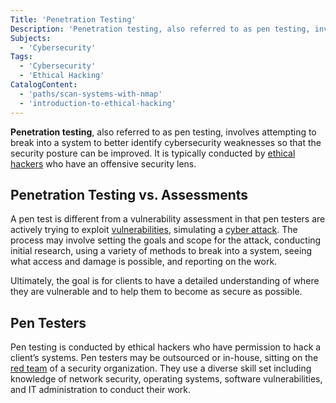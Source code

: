 ```yaml
---
Title: 'Penetration Testing'
Description: 'Penetration testing, also referred to as pen testing, involves attempting to break into a system to better identify cybersecurity weaknesses so that the security posture can be improved.'
Subjects:
  - 'Cybersecurity'
Tags:
  - 'Cybersecurity'
  - 'Ethical Hacking'
CatalogContent:
  - 'paths/scan-systems-with-nmap'
  - 'introduction-to-ethical-hacking'
---
```


**Penetration testing**, also referred to as pen testing, involves attempting to break into a system to better identify cybersecurity weaknesses so that the security posture can be improved. It is typically conducted by [ethical hackers](https://www.codecademy.com/resources/docs/cybersecurity/hacking) who have an offensive security lens.

## Penetration Testing vs. Assessments

A pen test is different from a vulnerability assessment in that pen testers are actively trying to exploit [vulnerabilities](https://www.codecademy.com/resources/docs/cybersecurity/vulnerability), simulating a [cyber attack](https://www.codecademy.com/resources/docs/cybersecurity/cyber-attack). The process may involve setting the goals and scope for the attack, conducting initial research, using a variety of methods to break into a system, seeing what access and damage is possible, and reporting on the work.

Ultimately, the goal is for clients to have a detailed understanding of where they are vulnerable and to help them to become as secure as possible.

## Pen Testers

Pen testing is conducted by ethical hackers who have permission to hack a client’s systems. Pen testers may be outsourced or in-house, sitting on the [red team](https://www.codecademy.com/resources/docs/cybersecurity/red-team) of a security organization. They use a diverse skill set including knowledge of network security, operating systems, software vulnerabilities, and IT administration to conduct their work.
